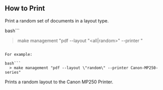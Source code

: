 ## How to Print

Print a random set of documents in a layout type.

bash```
  > make management "pdf --layout \"<all|random>\" --printer <printer>"
```

For example:

bash```
  > make management "pdf --layout \"random\" --printer Canon-MP250-series"
```

Prints a random layout to the Canon MP250 Printer.
